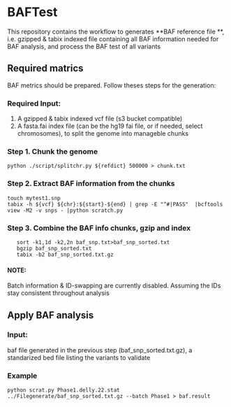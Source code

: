 # BAFTest
This repository contains the workflow to generates **BAF reference file **, i.e. gzipped & tabix indexed file containing all BAF information needed for BAF analysis, and process the BAF test of all variants

## Required matrics
BAF metrics should be prepared. Follow theses steps for the generation: 

### Required Input:
   1. A gzipped & tabix indexed vcf file (s3 bucket compatible)
   2. A fasta.fai index file (can be the hg19 fai file, or if needed, select chromosomes), to split the genome into manageble chunks

### Step 1. Chunk the genome
 ```
 python ./script/splitchr.py ${refdict} 500000 > chunk.txt
 ```

### Step 2. Extract BAF information from the chunks
```
touch mytest1.snp
tabix -h ${vcf} ${chr}:${start}-${end} | grep -E "^#|PASS"  |bcftools view -M2 -v snps - |python scratch.py
 ```

### Step 3. Combine the BAF info chunks, gzip and index
 ```cat ${sep=" " bafs} > baf_snp.txt
    sort -k1,1d -k2,2n baf_snp.txt>baf_snp_sorted.txt
    bgzip baf_snp_sorted.txt
    tabix -b2 baf_snp_sorted.txt.gz
 ```


#### NOTE:
 Batch information & ID-swapping are currently disabled. Assuming the IDs stay consistent throughout analysis


## Apply BAF analysis
### Input: 
baf file generated in the previous step (baf_snp_sorted.txt.gz), a standarized bed file listing the variants to validate

### Example
 ```
 python scrat.py Phase1.delly.22.stat ../Filegenerate/baf_snp_sorted.txt.gz --batch Phase1 > baf.result
 ```


